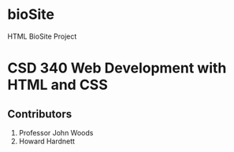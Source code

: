 # bioSite
HTML BioSite Project
<h1>CSD 340 Web Development with HTML and CSS</h1>
<h2>Contributors</h2>
<ol>
<li>Professor John Woods</li>
<li>Howard Hardnett</li>
</ol>
